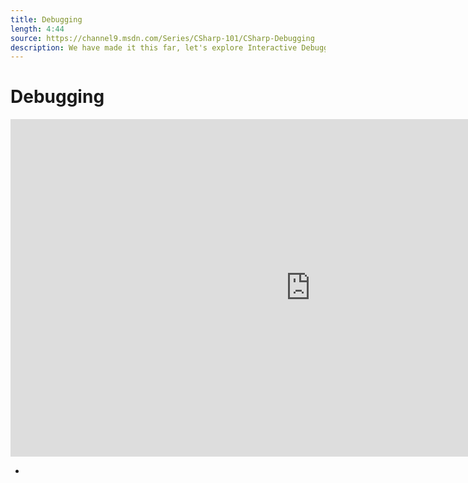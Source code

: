 ```yaml
---
title: Debugging
length: 4:44
source: https://channel9.msdn.com/Series/CSharp-101/CSharp-Debugging
description: We have made it this far, let's explore Interactive Debugging in C#. You can always do "got here" debugging with lots of Console.WriteLine("got here") or you can try setting your first Breakpoint and stepping forward in Visual Studio!
---
```

# Debugging

<iframe src="https://channel9.msdn.com/Series/CSharp-101/CSharp-Debugging/player?format=html5" width="960" height="540" allowFullScreen frameBorder="0" title="C#: Debugging [15 of 19] - Microsoft Channel 9 Video"></iframe>

- 
